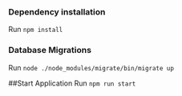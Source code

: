 ### Dependency installation
Run `npm install`

### Database Migrations
Run `node ./node_modules/migrate/bin/migrate up`

##Start Application
Run `npm run start`